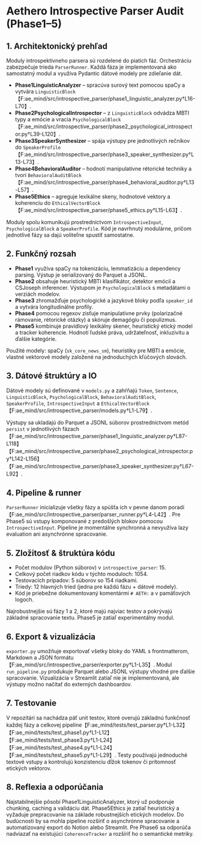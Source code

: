 # Aethero Introspective Parser Audit (Phase1–5)

## 1. Architektonický prehľad

Moduly introspektívneho parsera sú rozdelené do piatich fáz. Orchestráciu zabezpečuje trieda `ParserRunner`. Každá fáza je implementovaná ako samostatný modul a využíva Pydantic dátové modely pre zdieľanie dát. 

- **Phase1LinguisticAnalyzer** – spracúva surový text pomocou spaCy a vytvára `LinguisticBlock`【F:ae_mind/src/introspective_parser/phase1_linguistic_analyzer.py†L16-L70】.
- **Phase2PsychologicalIntrospector** – z `LinguisticBlock` odvádza MBTI typy a emócie a vracia `PsychologicalBlock`【F:ae_mind/src/introspective_parser/phase2_psychological_introspector.py†L39-L120】.
- **Phase3SpeakerSynthesizer** – spája výstupy pre jednotlivých rečníkov do `SpeakerProfile`【F:ae_mind/src/introspective_parser/phase3_speaker_synthesizer.py†L13-L73】.
- **Phase4BehavioralAuditor** – hodnotí manipulatívne rétorické techniky a tvorí `BehavioralAuditBlock`【F:ae_mind/src/introspective_parser/phase4_behavioral_auditor.py†L13-L57】.
- **Phase5Ethics** – agreguje lexikálne skeny, hodnotové vektory a koherenciu do `EthicalVectorBlock`【F:ae_mind/src/introspective_parser/phase5_ethics.py†L15-L63】.

Moduly spolu komunikujú prostredníctvom `IntrospectiveInput`, `PsychologicalBlock` a `SpeakerProfile`. Kód je navrhnutý modulárne, pričom jednotlivé fázy sa dajú voliteľne spustiť samostatne.

## 2. Funkčný rozsah

- **Phase1** využíva spaCy na tokenizáciu, lemmatizáciu a dependency parsing. Výstup je serializovaný do Parquet a JSONL.
- **Phase2** obsahuje heuristický MBTI klasifikátor, detektor emócií a CSJoseph inferencer. Výstupom je `PsychologicalBlock` s metadátami o verziách modelov.
- **Phase3** zhromažďuje psychologické a jazykové bloky podľa `speaker_id` a vytvára longitudinálne profily.
- **Phase4** pomocou regexov zisťuje manipulatívne prvky (polarizačné rámovanie, rétorické otázky) a skóruje demagógiu či populizmus.
- **Phase5** kombinuje pravidlový lexikálny skener, heuristický etický model a tracker koherencie. Hodnotí ľudské práva, udržateľnosť, inkluzivitu a ďalšie kategórie.

Použité modely: spaCy (`sk_core_news_sm`), heuristiky pre MBTI a emócie, vlastné vektorové modely založené na jednoduchých kľúčových slovách.

## 3. Dátové štruktúry a IO

Dátové modely sú definované v `models.py` a zahŕňajú `Token`, `Sentence`, `LinguisticBlock`, `PsychologicalBlock`, `BehavioralAuditBlock`, `SpeakerProfile`, `IntrospectiveInput` a `EthicalVectorBlock`【F:ae_mind/src/introspective_parser/models.py†L1-L79】. 

Výstupy sa ukladajú do Parquet a JSONL súborov prostredníctvom metód `persist` v jednotlivých fázach【F:ae_mind/src/introspective_parser/phase1_linguistic_analyzer.py†L87-L118】【F:ae_mind/src/introspective_parser/phase2_psychological_introspector.py†L142-L156】【F:ae_mind/src/introspective_parser/phase3_speaker_synthesizer.py†L67-L92】.

## 4. Pipeline & runner

`ParserRunner` inicializuje všetky fázy a spúšťa ich v pevne danom poradí【F:ae_mind/src/introspective_parser/parser_runner.py†L4-L42】. Pre Phase5 sú vstupy komponované z predošlých blokov pomocou `IntrospectiveInput`. Pipeline je momentálne synchronná a nevyužíva lazy evaluation ani asynchrónne spracovanie.

## 5. Zložitosť & štruktúra kódu

- Počet modulov (Python súborov) v `introspective_parser`: 15.
- Celkový počet riadkov kódu v týchto moduloch: 1054.
- Testovacích prípadov: 5 súborov so 154 riadkami.
- Triedy: 12 hlavných tried (jedna pre každú fázu + dátové modely).
- Kód je priebežne dokumentovaný komentármi `# AETH:` a v pamäťových logoch.

Najrobustnejšie sú fázy 1 a 2, ktoré majú najviac testov a pokrývajú základné spracovanie textu. Phase5 je zatiaľ experimentálny modul.

## 6. Export & vizualizácia

`exporter.py` umožňuje exportovať všetky bloky do YAML s frontmatterom, Markdown a JSON formátu【F:ae_mind/src/introspective_parser/exporter.py†L1-L35】. Modul `run_pipeline.py` produkuje Parquet alebo JSONL výstupy vhodné pre ďalšie spracovanie. Vizualizácia v Streamlit zatiaľ nie je implementovaná, ale výstupy možno načítať do externých dashboardov.

## 7. Testovanie

V repozitári sa nachádza päť unit testov, ktoré overujú základnú funkčnosť každej fázy a celkovej pipeline【F:ae_mind/tests/test_parser.py†L1-L32】【F:ae_mind/tests/test_phase1.py†L1-L12】【F:ae_mind/tests/test_phase3.py†L1-L24】【F:ae_mind/tests/test_phase4.py†L1-L24】【F:ae_mind/tests/test_phase5.py†L1-L29】. Testy používajú jednoduché textové vstupy a kontrolujú konzistenciu dĺžok tokenov či prítomnosť etických vektorov.

## 8. Reflexia a odporúčania

Najstabilnejšie pôsobí Phase1LinguisticAnalyzer, ktorý už podporuje chunking, caching a validáciu dát. Phase5Ethics je zatiaľ heuristický a vyžaduje prepracovanie na základe robustnejších etických modelov. Do budúcnosti by sa mohla pipeline rozšíriť o asynchrónne spracovanie a automatizovaný export do Notion alebo Streamlit. Pre Phase6 sa odporúča nadviazať na existujúci `CoherenceTracker` a rozšíriť ho o semantické metriky.

